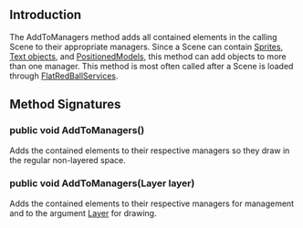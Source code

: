 ## Introduction

The AddToManagers method adds all contained elements in the calling Scene to their appropriate managers. Since a Scene can contain [Sprites](/frb/docs/index.php?title=Sprite "Sprite"), [Text objects](/frb/docs/index.php?title=FlatRedBall.Graphics.Text "FlatRedBall.Graphics.Text"), and [PositionedModels](/frb/docs/index.php?title=FlatRedBall.Graphics.Model.PositionedModel "FlatRedBall.Graphics.Model.PositionedModel"), this method can add objects to more than one manager. This method is most often called after a Scene is loaded through [FlatRedBallServices](/frb/docs/index.php?title=FlatRedBall.FlatRedBallServices "FlatRedBall.FlatRedBallServices").

## Method Signatures

### public void AddToManagers()

Adds the contained elements to their respective managers so they draw in the regular non-layered space.

### public void AddToManagers(Layer layer)

Adds the contained elements to their respective managers for management and to the argument [Layer](/frb/docs/index.php?title=FlatRedBall.Graphics.Layer "FlatRedBall.Graphics.Layer") for drawing.
